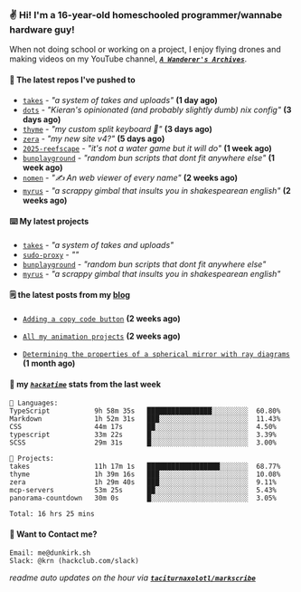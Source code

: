 ### ✌️ Hi! I'm a 16-year-old homeschooled programmer/wannabe hardware guy!

When not doing school or working on a project, I enjoy flying drones and making videos on my YouTube channel, [**_`A Wanderer's Archives`_**](https://youtube.com/@wanderer.archives).

#### 👷 The latest repos I've pushed to

- [`takes`](https://github.com/taciturnaxolotl/takes) - _"a system of takes and uploads"_ **(1 day ago)**
- [`dots`](https://github.com/taciturnaxolotl/dots) - _"Kieran's opinionated (and probably slightly dumb) nix config"_ **(3 days ago)**
- [`thyme`](https://github.com/taciturnaxolotl/thyme) - _"my custom split keyboard 🫶"_ **(3 days ago)**
- [`zera`](https://github.com/taciturnaxolotl/zera) - _"my new site v4?"_ **(5 days ago)**
- [`2025-reefscape`](https://github.com/df1317/2025-reefscape) - _"it's not a water game but it will do"_ **(1 week ago)**
- [`bunplayground`](https://github.com/taciturnaxolotl/bunplayground) - _"random bun scripts that dont fit anywhere else"_ **(1 week ago)**
- [`nomen`](https://github.com/aramshiva/nomen) - _"✍️ An web viewer of every name"_ **(2 weeks ago)**
- [`myrus`](https://github.com/taciturnaxolotl/myrus) - _"a scrappy gimbal that insults you in shakespearean english"_ **(2 weeks ago)**

#### ⌨️ My latest projects

- [`takes`](https://github.com/taciturnaxolotl/takes) - _"a system of takes and uploads"_
- [`sudo-proxy`](https://github.com/taciturnaxolotl/sudo-proxy) - _""_
- [`bunplayground`](https://github.com/taciturnaxolotl/bunplayground) - _"random bun scripts that dont fit anywhere else"_
- [`myrus`](https://github.com/taciturnaxolotl/myrus) - _"a scrappy gimbal that insults you in shakespearean english"_

#### 🗒️ the latest posts from my [blog](https://dunkirk.sh)

- [`Adding a copy code button`](https://dunkirk.sh/blog/adding-a-copy-button/) **(2 weeks ago)**

- [`All my animation projects`](https://dunkirk.sh/blog/my-animations/) **(2 weeks ago)**

- [`Determining the properties of a spherical mirror with ray diagrams`](https://dunkirk.sh/blog/spherical-ray-diagrams/) **(1 month ago)**



#### 📡 my [_`hackatime`_](https://waka.hackclub.com) stats from the last week

```text
💾 Languages:
TypeScript           9h 58m 35s   ████████████████░░░░░░░░░  60.80%
Markdown             1h 52m 31s   ███░░░░░░░░░░░░░░░░░░░░░░  11.43%
CSS                  44m 17s      ██░░░░░░░░░░░░░░░░░░░░░░░  4.50%
typescript           33m 22s      █░░░░░░░░░░░░░░░░░░░░░░░░  3.39%
SCSS                 29m 31s      █░░░░░░░░░░░░░░░░░░░░░░░░  3.00%

💼 Projects:
takes                11h 17m 1s   ██████████████████░░░░░░░  68.77%
thyme                1h 39m 16s   ███░░░░░░░░░░░░░░░░░░░░░░  10.08%
zera                 1h 29m 40s   ███░░░░░░░░░░░░░░░░░░░░░░  9.11%
mcp-servers          53m 25s      ██░░░░░░░░░░░░░░░░░░░░░░░  5.43%
panorama-countdown   30m 0s       █░░░░░░░░░░░░░░░░░░░░░░░░  3.05%

Total: 16 hrs 25 mins
```

#### 📮 Want to Contact me?

```text
Email: me@dunkirk.sh
Slack: @krn (hackclub.com/slack)
```

_readme auto updates on the hour via [**`taciturnaxolotl/markscribe`**](https://github.com/taciturnaxolotl/markscribe)_
